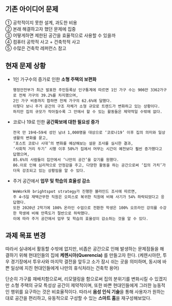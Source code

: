## 기존 아이디어 문제
① 공학적이지 못한 설계, 과도한 비용   
② 본래 해결하고자 했던 문제에 집중   
③ 어떻게하면 제한된 공간을 효율적으로 사용할 수 있을까   
④ 컴퓨터 공학적 사고 + 건축학적 사고   
⑤ 수많은 건축학 레퍼런스 참고

## 현재 문제 상황

+ 1인 가구수의 증가로 인한 **소형 주택의 보편화**  

      행정안전부가 최근 발표한 주민등록상 인구통계에 따르면 1인 가구 수는 906만 3362가구로 전체 가구의 39.2%를 차지했으며,   
      2인 가구 비중까지 합하면 전체 가구의 62.6%에 달했다.   
      이렇다 보니 주거 공간의 구조 자체가 소형 규모로 트렌드가 변화하고 있는 상황이다.   
      하지만 집의 규모가 작아질수록 그 안에서 할 수 있는 활동들은 제약적일 수밖에 없다.

+ 코로나 19로 인한 **공간확보에 대한 필요성 증가**  

      전국 만 19세~59세 성인 남녀 1,000명을 대상으로 ‘코로나19’ 이후 집의 의미와 일상생활의 변화를 묻고, 
      ‘포스트 코로나 시대’의 변화를 예상해보는 설문 조사를 실시한 결과,
      ‘사회적 거리 두기’ 시행 이후 50%가 집에서 머무는 시간이 예전보다 훨씬 증가했다고 답했으며, 
      85.6%의 사람들이 집안에서 ‘나만의 공간’을 갖기를 원했다. 
      86.이로 인해 심리적으로 안정감을 주고, 다양한 활동을 하는 공간으로써 ‘집의 가치’가 더욱 강조되고 있는 상황임을 알 수 있다.

+ 주거 공간에서 **업무 및 학습의 효율성 감소**   

      WeWork와 brightspot strategy가 진행한 블라인드 조사에 따르면,
      주 4~5일 재택근무한 직원은 오피스로 복귀한 직원에 비해 사기가 54% 하락되었다고 응답했다.
      또한 2020년 2학기에 100% 온라인 수업으로 전환한 학생은 100% 오프라인 강의를 수강한 학생에 비해 만족도가 절반으로 하락했다.
      이에 따라 주거 공간에서 업무 및 학습의 효율성이 감소하는 것을 알 수 있다. 


## 과제 목표 변경

따라서 실내에서 활동할 수밖에 없지만, 비좁은 공간으로 인해 발생하는 문제점들을 해결하기 위해 현대인들의 집에 **케렌시아(Querencia)** 를 만들고자 한다.
(케렌시아란, 투우 경기장에서 투우사와 마지막 결전을 앞두고 소가 잠시 쉬는 곳을 의미하며, 동시에 바쁜 일상에 지친 현대인들에게 나만의 휴식처라는 건축학 용어)


 단순히 가구를 재배치함으로써, 리모델링을 함으로써 집의 분위기를 변화시킬 수 있겠지만 소형 주택의 규모 특성상 공간이 제약적이며, 
 또한 바쁜 현대인들에게 그러한 능동적인 행위를 요구하는 것은 비효율적이다. 
 따라서 **음성 인식 기술**을 통해 사용자가 원하는 대로 공간을 편리하고, 유동적으로 구성할 수 있는 **스마트 홈**을 재구성해보았다.
